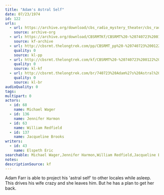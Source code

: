 ```yaml
---
title: "Adam's Astral Self"
date: 07/23/1974
id: 122
urls: 
  - url: https://archive.org/download/cbs_radio_mystery_theater/cbs_radio_mystery_theater-0101-0150.zip/cbs_radio_mystery_theater-0101-0150%2Fcbsrmt_0122_adams_astral_self.mp3
    source: archive-org
  - url: https://archive.org/download/CBSRMTKf/CBSRMT%20-%20740723%200122%20Adam%27s%20Astral%20Self_kf.mp3
    source: kf-archive
  - url: http://cbsrmt.thelongtrek.com/pp/CBSRMT_pp%20-%20740723%200122%20Adam%27s%20Astral%20Self.mp3
    quality: 0
    source: kl-pp
  - url: http://cbsrmt.thelongtrek.com/kf/CBSRMT%20-%20740723%200122%20Adam%27s%20Astral%20Self_kf.mp3
    quality: 0
    source: kl-kf
  - url: http://cbsrmt.thelongtrek.com/br/740723%20Adam%27s%20Astral%20Self%20-%20WOR.mp3
    quality: 0
    source: kl-br
audioQuality: 0
tags: 
multipart: 0
actors:  
  - id: 68
    name: Michael Wager  
  - id: 136
    name: Jennifer Harmon  
  - id: 63
    name: William Redfield  
  - id: 137
    name: Jacqueline Brooks
writers:  
  - id: 43
    name: Elspeth Eric
searchable: Michael Wager,Jennifer Harmon,William Redfield,Jacqueline Brooks Elspeth Eric
notes: 
descriptionSource: kf
---
```

Adam Farr is able to project his 'astral self' to other locales while asleep. This drives his wife crazy and she leaves him. But he has a plan to get her back.